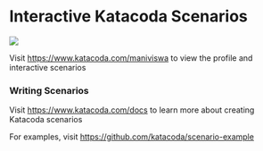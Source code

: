 # Interactive Katacoda Scenarios

[![](http://shields.katacoda.com/katacoda/maniviswa/count.svg)](https://www.katacoda.com/maniviswa "Get your profile on Katacoda.com")

Visit https://www.katacoda.com/maniviswa to view the profile and interactive scenarios

### Writing Scenarios
Visit https://www.katacoda.com/docs to learn more about creating Katacoda scenarios

For examples, visit https://github.com/katacoda/scenario-example
